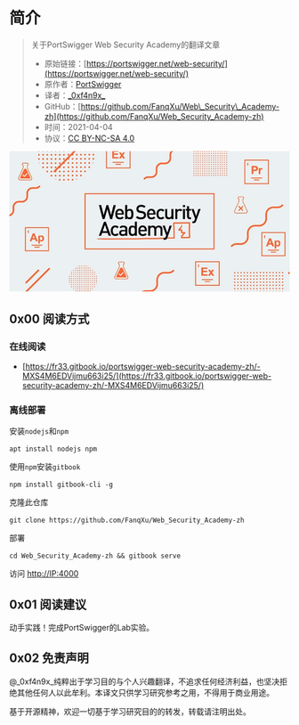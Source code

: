 # 简介

> 关于PortSwigger Web Security Academy的翻译文章
>
> * 原始链接：[https://portswigger.net/web-security/](https://portswigger.net/web-security/)
> * 原作者：[PortSwigger](https://portswigger.net/)
> * 译者：[\_0xf4n9x\_](https://twitter.com/_0xf4n9x_)
> * GitHub：[https://github.com/FanqXu/Web\_Security\_Academy-zh](https://github.com/FanqXu/Web_Security_Academy-zh)
> * 时间：2021-04-04
> * 协议：[CC BY-NC-SA 4.0](https://creativecommons.org/licenses/by-nc-sa/4.0/)

![](.gitbook/assets/cover.jpg)

## 0x00 阅读方式

### 在线阅读

* [https://fr33.gitbook.io/portswigger-web-security-academy-zh/-MXS4M6EDVijmu663i25/](https://fr33.gitbook.io/portswigger-web-security-academy-zh/-MXS4M6EDVijmu663i25/)

### 离线部署

安装`nodejs`和`npm`

```text
apt install nodejs npm
```

使用`npm`安装`gitbook`

```text
npm install gitbook-cli -g
```

克隆此仓库

```text
git clone https://github.com/FanqXu/Web_Security_Academy-zh
```

部署

```text
cd Web_Security_Academy-zh && gitbook serve
```

访问 [http://IP:4000](http://IP:4000)

## 0x01 阅读建议

动手实践！完成PortSwigger的Lab实验。

## 0x02 免责声明

@\_0xf4n9x\_纯粹出于学习目的与个人兴趣翻译，不追求任何经济利益，也坚决拒绝其他任何人以此牟利。本译文只供学习研究参考之用，不得用于商业用途。

基于开源精神，欢迎一切基于学习研究目的的转发，转载请注明出处。


